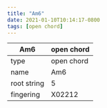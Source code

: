 ```yaml
---
title: "Am6"
date: 2021-01-10T10:14:17-0800
tags: [open chord]
---
```


|Am6|open chord|
|---|---|
|type|open chord|
|name|Am6|
|root string|5|
|fingering|X02212|
